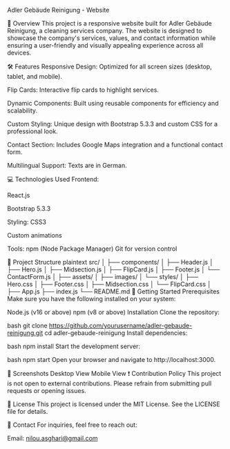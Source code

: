Adler Gebäude Reinigung - Website
<!-- Replace with actual path -->

📖 Overview
This project is a responsive website built for Adler Gebäude Reinigung, a cleaning services company. The website is designed to showcase the company's services, values, and contact information while ensuring a user-friendly and visually appealing experience across all devices.

🛠️ Features
Responsive Design: Optimized for all screen sizes (desktop, tablet, and mobile).

Flip Cards: Interactive flip cards to highlight services.

Dynamic Components: Built using reusable components for efficiency and scalability.

Custom Styling: Unique design with Bootstrap 5.3.3 and custom CSS for a professional look.

Contact Section: Includes Google Maps integration and a functional contact form.

Multilingual Support: Texts are in German.

💻 Technologies Used
Frontend:

React.js

Bootstrap 5.3.3

Styling:
CSS3

Custom animations

Tools:
npm (Node Package Manager)
Git for version control

📂 Project Structure
plaintext
src/
│
├── components/
│   ├── Header.js
│   ├── Hero.js
│   ├── Midsection.js
│   ├── FlipCard.js
│   ├── Footer.js
│   └── ContactForm.js
│
├── assets/
│   ├── images/
│   └── styles/
│       ├── Hero.css
│       ├── Footer.css
│       ├── Midsection.css
│       └── FlipCard.css
│
├── App.js
├── index.js
└── README.md
🚀 Getting Started
Prerequisites
Make sure you have the following installed on your system:

Node.js (v16 or above)
npm (v8 or above)
Installation
Clone the repository:

bash
git clone https://github.com/yourusername/adler-gebaude-reinigung.git
cd adler-gebaude-reinigung
Install dependencies:

bash
npm install
Start the development server:

bash
npm start
Open your browser and navigate to http://localhost:3000.

📸 Screenshots
Desktop View	Mobile View
❗ Contribution Policy
This project is not open to external contributions. Please refrain from submitting pull requests or opening issues.

📝 License
This project is licensed under the MIT License. See the LICENSE file for details.

📧 Contact
For inquiries, feel free to reach out:

Email: nilou.asghari@gmail.com




